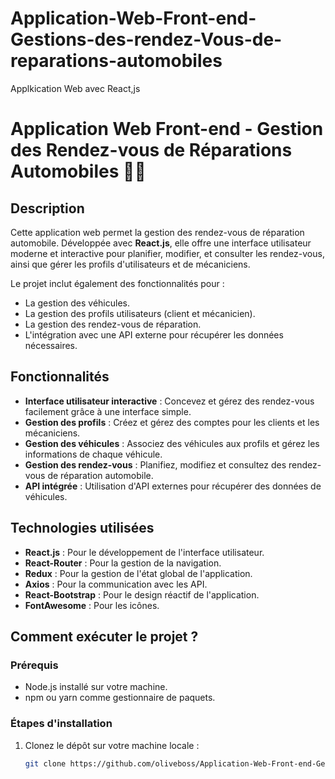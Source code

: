# Application-Web-Front-end-Gestions-des-rendez-Vous-de-reparations-automobiles
Applkication Web avec React,js
# Application Web Front-end - Gestion des Rendez-vous de Réparations Automobiles 🚗🔧

## Description
Cette application web permet la gestion des rendez-vous de réparation automobile. Développée avec **React.js**, elle offre une interface utilisateur moderne et interactive pour planifier, modifier, et consulter les rendez-vous, ainsi que gérer les profils d'utilisateurs et de mécaniciens.

Le projet inclut également des fonctionnalités pour :
- La gestion des véhicules.
- La gestion des profils utilisateurs (client et mécanicien).
- La gestion des rendez-vous de réparation.
- L'intégration avec une API externe pour récupérer les données nécessaires.

## Fonctionnalités
- **Interface utilisateur interactive** : Concevez et gérez des rendez-vous facilement grâce à une interface simple.
- **Gestion des profils** : Créez et gérez des comptes pour les clients et les mécaniciens.
- **Gestion des véhicules** : Associez des véhicules aux profils et gérez les informations de chaque véhicule.
- **Gestion des rendez-vous** : Planifiez, modifiez et consultez des rendez-vous de réparation automobile.
- **API intégrée** : Utilisation d'API externes pour récupérer des données de véhicules.

## Technologies utilisées
- **React.js** : Pour le développement de l'interface utilisateur.
- **React-Router** : Pour la gestion de la navigation.
- **Redux** : Pour la gestion de l'état global de l'application.
- **Axios** : Pour la communication avec les API.
- **React-Bootstrap** : Pour le design réactif de l'application.
- **FontAwesome** : Pour les icônes.

## Comment exécuter le projet ?

### Prérequis
- Node.js installé sur votre machine.
- npm ou yarn comme gestionnaire de paquets.

### Étapes d'installation
1. Clonez le dépôt sur votre machine locale :
   ```bash
   git clone https://github.com/oliveboss/Application-Web-Front-end-Gestions-des-rendez-Vous-de-reparations-automobiles.git
